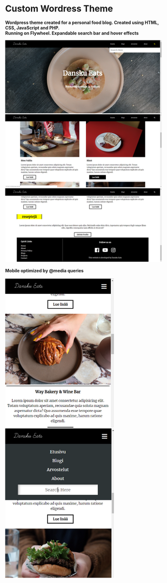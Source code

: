 # Custom Wordress Theme
<b>Wordpress theme created for a personal food blog. Created using HTML, CSS, JavaScript and PHP.</b><br>
<b>Running on Flywheel. Expandable search bar and hover effects</b>

<img src="danskuEatsScreenshots/Screenshot2.png" width=700>
<img src="danskuEatsScreenshots/Screenshot3.png" width=700>
<img src="danskuEatsScreenshots/Screenshot4.png" width=700>
<br>
<br>
<b>Mobile optimized by @media queries</b>
<br>
<br>
<img src="danskuEatsScreenshots/Screenshot5.png" width=350><img src="danskuEatsScreenshots/Screenshot6.png" width=350>
